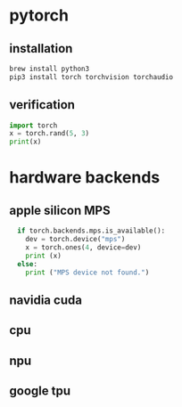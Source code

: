 # pytorch

## installation

```bash
brew install python3
pip3 install torch torchvision torchaudio
```

## verification

```python
import torch
x = torch.rand(5, 3)
print(x)
```

# hardware backends

## apple silicon MPS

```python
  if torch.backends.mps.is_available():
    dev = torch.device("mps")
    x = torch.ones(4, device=dev)
    print (x)
  else:
    print ("MPS device not found.")
```

## navidia cuda



## cpu



## npu



## google tpu


